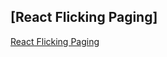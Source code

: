 ## [React Flicking Paging]

[React Flicking Paging](https://github.com/kojaejin/react/tree/master/flicking-paging)

